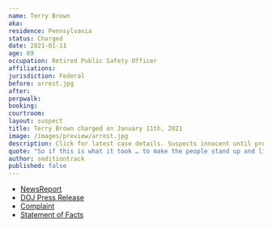 ```yaml
---
name: Terry Brown
aka:
residence: Pennsylvania
status: Charged
date: 2021-01-11
age: 69
occupation: Retired Public Safety Officer
affiliations:
jurisdiction: Federal
before: arrest.jpg
after:
perpwalk:
booking:
courtroom:
layout: suspect
title: Terry Brown charged on January 11th, 2021
image: /images/preview/arrest.jpg
description: Click for latest case details. Suspects innocent until proven guilty.
quote: "So if this is what it took … to make the people stand up and listen, then to me it was worth it."
author: seditiontrack
published: false
---
```


- [NewsReport](https://www.ldnews.com/story/news/2021/01/07/lebanon-county-arrested-during-capitol-siege-has-no-regrets-trump-supporters-election-washington/6588911002/)
- [DOJ Press Release](https://www.justice.gov/opa/pr/thirteen-charged-federal-court-following-riot-united-states-capitol)
- [Complaint](https://www.justice.gov/opa/press-release/file/1351716/download)
- [Statement of Facts](https://www.justice.gov/opa/press-release/file/1351721/download)
